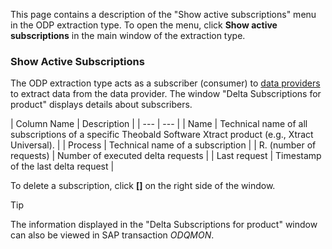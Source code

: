 This page contains a description of the "Show active subscriptions" menu in the ODP extraction type. To open the menu, click **Show active subscriptions** in the main window of the extraction type.

### Show Active Subscriptions

The ODP extraction type acts as a subscriber (consumer) to [data providers](../provider-context/) to extract data from the data provider. The window "Delta Subscriptions for product" displays details about subscribers.

| Column Name | Description | | --- | --- | | Name | Technical name of all subscriptions of a specific Theobald Software Xtract product (e.g., Xtract Universal). | | Process | Technical name of a subscription | | R. (number of requests) | Number of executed delta requests | | Last request | Timestamp of the last delta request |

To delete a subscription, click **[]** on the right side of the window.

Tip

The information displayed in the "Delta Subscriptions for product" window can also be viewed in SAP transaction *ODQMON*.
